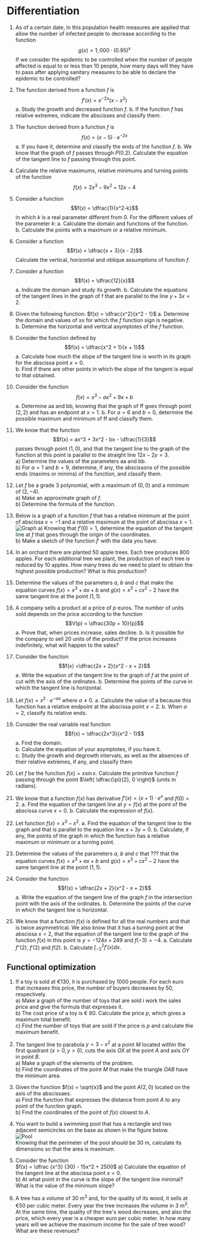 # Differentiation

<Block type="tasks">

1. As of a certain date, in this population health measures are applied that allow the number of infected people to decrease according to the function
   $$g(x) = 1,000 \cdot (0.95)^x$$
   If we consider the epidemic to be controlled when the number of people affected is equal to or less than 10 people, how many days will they have to pass after applying sanitary measures to be able to declare the epidemic to be controlled?

2. The function derived from a function $f$ is
   $$f'(x) = e^{-2x}(x - x^2)$$
   a. Study the growth and decreased function $f$.
   b. If the function $f$ has relative extremes, indicate the abscisses and classify them.

3. The function derived from a function $f$ is
   $$f(x) = (x - 5) \cdot e^{-2x}$$
   a. If you have it, determine and classify the ends of the function $f$.
   b. We know that the graph of $f$ passes through $P(0.2)$. Calculate the equation of the tangent line to $f$ passing through this point.

4. Calculate the relative maximums, relative minimums and turning points of the function
   $$f(x) = 2x^3 - 9x^2 + 12x - 4$$

5. Consider a function
   $$f(x) = \dfrac{1}{x^2-k}$$
   in which $k$ is a real parameter different from 0. For the different values of the parameter $k$:
   a. Calculate the domain and functions of the function.
   b. Calculate the points with a maximum or a relative minimum.

6. Consider a function
   $$f(x) = \dfrac{x + 3}{x - 2}$$
   Calculate the vertical, horizontal and oblique assumptions of function $f$.

7. Consider a function
   $$f(x) = \dfrac{12}{x}$$
   a. Indicate the domain and study its growth.
   b. Calculate the equations of the tangent lines in the graph of f that are parallel to the line $y + 3x = 2$.

8. Given the following function:
   $f(x) = \dfrac{x^2}{x^2 - 1}$
   a. Determine the domain and values of xx for which the $f$ function sign is negative.  
   b. Determine the horizontal and vertical asymptotes of the $f$ function.

9. Consider the function defined by  
   $$f(x) = \dfrac{x^2 + 1}{x + 1}$$
   a. Calculate how much the slope of the tangent line is worth in its graph for the abscissa point $x = 0$.  
   b. Find if there are other points in which the slope of the tangent is equal to that obtained.

10. Consider the function  
    $$f(x) = x^3 - ax^2 + 9x + b$$
    a. Determine aa and bb, knowing that the graph of ff goes through point $(2, 2)$ and has an endpoint at $x = 1$.
    b. For $a = 6$ and $b = 0$, determine the possible maximum and minimum of ff and classify them.

11. We know that the function
    $$f(x) = ax^3 + 3x^2 - bx - \dfrac{1}{3}$$
    passes through point $(1, 0)$, and that the tangent line to the graph of the function at this point is parallel to the straight line $12x - 2y = 3$.  
     a) Determine the values of the parameters aa and bb.  
     b) For $a=1$ and $b = 9$, determine, if any, the abscissons of the possible ends (maxims or minims) of the function, and classify them.

12. Let $f$ be a grade 3 polynomial, with a maximum of $(0,0)$ and a minimum of $(2, -4)$.  
    a) Make an approximate graph of $f$.  
    b) Determine the formula of the function.

13. Below is a graph of a function $f$ that has a relative minimum at the point of abscissa $x = -1$ and a relative maximum at the point of abscissa $x = 1$.  
    ![Graph](graph.svg)
    a) Knowing that $f'(0) = 1$, determine the equation of the tangent line at $f$ that goes through the origin of the coordinates.  
    b) Make a sketch of the function $f'$ with the data you have.

14. In an orchard there are planted 50 apple trees. Each tree produces 800 apples. For each additional tree we plant, the production of each tree is reduced by 10 apples. How many trees do we need to plant to obtain the highest possible production? What is this production?

15. Determine the values of the parameters $a$, $b$ and $c$ that make the equation curves $f(x) = x^3 + ax + b$ and $g(x) = x^3 + cx^2 - 2$ have the same tangent line at the point $(1, 1)$.

16. A company sells a product at a price of $p$ euros. The number of units sold depends on the price according to the function
    $$V(p) = \dfrac{30p + 10}{p}$$
    a. Prove that, when prices increase, sales decline.
    b. Is it possible for the company to sell 20 units of the product? If the price increases indefinitely, what will happen to the sales?

17. Consider the function
    $$f(x) =\dfrac{2x + 2}{x^2 - x + 2}$$
    a. Write the equation of the tangent line to the graph of $f$ at the point of cut with the axis of the ordinates.
    b. Determine the points of the curve in which the tangent line is horizontal.

18. Let $f(x) = x^2 \cdot e^{-ax}$ where $a \ne 0$.
    a. Calculate the value of a because this function has a relative endpoint at the abscissa point $x = 2$.
    b. When $a = 2$, classify its relative ends.

19. Consider the real variable real function
    $$f(x) = \dfrac{2x^3}{x^2 - 1}$$
    a. Find the domain.  
    b. Calculate the equation of your asymptotes, if you have it.  
    c. Study the growth and degrowth intervals, as well as the absences of their relative extremes, if any, and classify them

20. Let $f$ be the function $f(x) = x \sin x$. Calculate the primitive function $f$ passing through the point $\left( \dfrac{\pi}{2}, 0 \right)$ (units in radians).

21. We know that a function $f(x)$ has derivative $f'(x) = (x + 1) \cdot e^x$ and $f(0) = 2$.
    a. Find the equation of the tangent line at $y = f(x)$ at the point of the abscissa curve $x = 0$.
    b. Calculate the expression of $f(x)$.

22. Let function $f(x) = x^3 - x^2$.
    a. Find the equation of the tangent line to the graph and that is parallel to the equation line $x + 3y = 0$.
    b. Calculate, if any, the points of the graph in which the function has a relative maximum or minimum or a turning point.

23. Determine the values of the parameters $a$, $b$ and $c$ that ??? that the equation curves $f(x) = x^3 + ax + b$ and $g(x) = x^3 + cx^2 - 2$ have the same tangent line at the point $(1, 1)$.

24. Consider the function
    $$f(x) =  \dfrac{2x + 2}{x^2 - x + 2}$$
    a. Write the equation of the tangent line of the graph $f$ in the intersection point with the axis of the ordinates.
    b. Determine the points of the curve in which the tangent line is horizontal.

25. We know that a function $f(x)$ is defined for all the real numbers and that is twice asymmetrical. We also know that it has a turning point at the abscissa $x = 2$, that the equation of the tangent line to the graph of the function $f(x)$ in this point is $y = -124x + 249$ and $f(-3) = -4$.
    a. Calculate $f''(2)$, $f'(2)$ and $f(2)$.
    b. Calculate $\int_{-3}^{2} f'(x) dx$.

</Block>

## Functional optimization

<Block type="tasks">

1. If a toy is sold at €130, it is purchased by 1000 people. For each euro that increases this price, the number of buyers decreases by 50, respectively.  
   a) Make a graph of the number of toys that are sold i work the sales price and give the formula that expresses it.  
   b) The cost price of a toy is € 80. Calculate the price $p$, which gives a maximum total benefit.  
   c) Find the number of toys that are sold if the price is $p$ and calculate the maximum benefit.

2. The tangent line to parabola $y = 3 - x^2$ at a point $M$ located within the first quadrant $(x > 0, y > 0)$, cuts the axis $OX$ at the point $A$ and axis $OY$ in point $B$.  
   a) Make a graph of the elements of the problem.  
   b) Find the coordinates of the point $M$ that make the triangle $OAB$ have the minimum area.

3. Given the function $f(x) = \sqrt{x}$ and the point $A(2, 0)$ located on the axis of the abscissaes.  
   a) Find the function that expresses the distance from point $A$ to any point of the function graph.  
   b) Find the coordinates of the point of $f(x)$ closest to $A$.

4. You want to build a swimming pool that has a rectangle and two adjacent semicircles on the base as shown in the figure below.  
   ![Pool](pool.svg)  
   Knowing that the perimeter of the pool should be 30 m, calculate its dimensions so that the area is maximum.

5. Consider the function  
   $f(x) = \dfrac {x^3} {30} - 15x^2 + 2500$
   a) Calculate the equation of the tangent line at the abscissa point $x = 0$.  
   b) At what point in the curve is the slope of the tangent line minimal? What is the value of the minimum slope?

6. A tree has a volume of 30 m<sup>3</sup> and, for the quality of its wood, it sells at €50 per cubic meter. Every year the tree increases the volume in 3 m<sup>3</sup>. At the same time, the quality of the tree's wood decreases, and also the price, which every year is a cheaper euro per cubic meter. In how many years will we achieve the maximum income for the sale of tree wood? What are these revenues?

</Block>